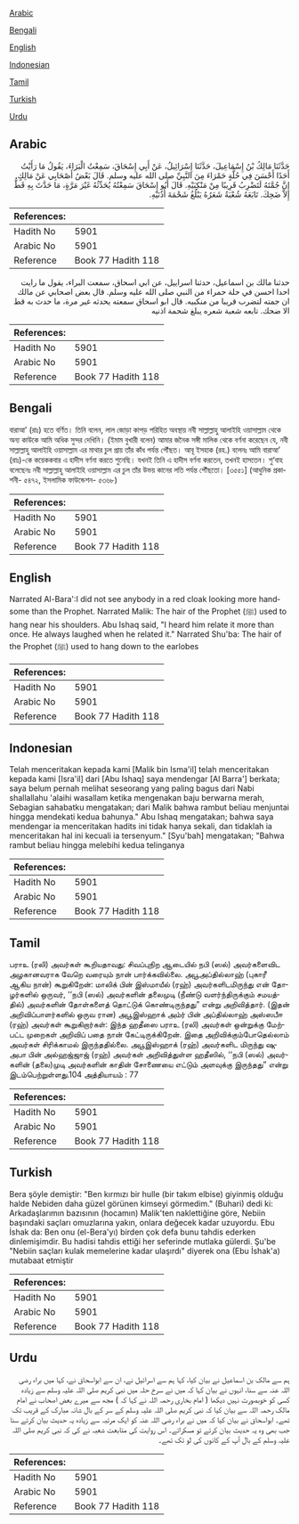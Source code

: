 [Arabic](#arabic)

[Bengali](#bengali)

[English](#english)

[Indonesian](#indonesian)

[Tamil](#tamil)

[Turkish](#turkish)

[Urdu](#urdu)

## Arabic


<div dir="rtl" lang="ar" style={{fontSize:'larger',backgroundColor:'#f8f9fa',padding:20}}>
حَدَّثَنَا مَالِكُ بْنُ إِسْمَاعِيلَ، حَدَّثَنَا إِسْرَائِيلُ، عَنْ أَبِي إِسْحَاقَ، سَمِعْتُ الْبَرَاءَ، يَقُولُ مَا رَأَيْتُ أَحَدًا أَحْسَنَ فِي حُلَّةٍ حَمْرَاءَ مِنَ النَّبِيِّ صلى الله عليه وسلم‏.‏ قَالَ بَعْضُ أَصْحَابِي عَنْ مَالِكٍ إِنَّ جُمَّتَهُ لَتَضْرِبُ قَرِيبًا مِنْ مَنْكِبَيْهِ‏.‏ قَالَ أَبُو إِسْحَاقَ سَمِعْتُهُ يُحَدِّثُهُ غَيْرَ مَرَّةٍ، مَا حَدَّثَ بِهِ قَطُّ إِلاَّ ضَحِكَ‏.‏ تَابَعَهُ شُعْبَةُ شَعَرُهُ يَبْلُغُ شَحْمَةَ أُذُنَيْهِ‏.‏
</div>
<div style={{backgroundColor:'#f8f9fa',padding:20, marginBottom: 10}}><table> <thead> <tr> <th>References:</th> <th></th> </tr> </thead> <tbody><tr><td>Hadith No</td><td>5901</td></tr><tr><td>Arabic No</td><td>5901</td></tr><tr><td>Reference</td><td>Book 77 Hadith 118</td></tr></tbody></table></div>


<div dir="rtl" lang="ar" style={{fontSize:'larger',backgroundColor:'#f8f9fa',padding:20}}>
حدثنا مالك بن اسماعيل، حدثنا اسراييل، عن ابي اسحاق، سمعت البراء، يقول ما رايت احدا احسن في حلة حمراء من النبي صلى الله عليه وسلم. قال بعض اصحابي عن مالك ان جمته لتضرب قريبا من منكبيه. قال ابو اسحاق سمعته يحدثه غير مرة، ما حدث به قط الا ضحك. تابعه شعبة شعره يبلغ شحمة اذنيه
</div>
<div style={{backgroundColor:'#f8f9fa',padding:20, marginBottom: 10}}><table> <thead> <tr> <th>References:</th> <th></th> </tr> </thead> <tbody><tr><td>Hadith No</td><td>5901</td></tr><tr><td>Arabic No</td><td>5901</td></tr><tr><td>Reference</td><td>Book 77 Hadith 118</td></tr></tbody></table></div>

## Bengali


<div dir="ltr" lang="bn" style={{fontSize:'larger',backgroundColor:'#f8f9fa',padding:20}}>
বারাআ’ (রাঃ) হতে বর্ণিত। তিনি বলেন, লাল জোড়া কাপড় পরিহিত অবস্থায় নবী সাল্লাল্লাহু আলাইহি ওয়াসাল্লাম থেকে অন্য কাউকে আমি অধিক সুন্দর দেখিনি। (ইমাম বুখারী বলেন) আমার জনৈক সঙ্গী মালিক থেকে বর্ণনা করেছেন যে, নবী সাল্লাল্লাহু আলাইহি ওয়াসাল্লাম এর মাথার চুল প্রায় তাঁর কাঁধ পর্যন্ত পৌঁছত। আবূ ইসহাক (রহ.) বলেনঃ আমি বারাআ’ (রাঃ)-কে কয়েককবার এ হাদীস বর্ণনা করতে শুনেছি। যখনই তিনি এ হাদীস বর্ণনা করতেন, তখনই হাসতেন। শু‘বাহ বলেছেনঃ নবী সাল্লাল্লাহু আলাইহি ওয়াসাল্লাম এর চুল তাঁর উভয় কানের লতি পর্যন্ত পৌঁছতো। [৩৫৫১] (আধুনিক প্রকাশনী- ৫৪৭২, ইসলামিক ফাউন্ডেশন- ৫৩৬৮)
</div>
<div style={{backgroundColor:'#f8f9fa',padding:20, marginBottom: 10}}><table> <thead> <tr> <th>References:</th> <th></th> </tr> </thead> <tbody><tr><td>Hadith No</td><td>5901</td></tr><tr><td>Arabic No</td><td>5901</td></tr><tr><td>Reference</td><td>Book 77 Hadith 118</td></tr></tbody></table></div>

## English


<div dir="ltr" lang="en" style={{fontSize:'larger',backgroundColor:'#f8f9fa',padding:20}}>
Narrated Al-Bara':I did not see anybody in a red cloak looking more handsome than the Prophet. Narrated Malik: The hair of the Prophet (ﷺ) used to hang near his shoulders. Abu Ishaq said, "I heard him relate it more than once. He always laughed when he related it." Narrated Shu'ba: The hair of the Prophet (ﷺ) used to hang down to the earlobes
</div>
<div style={{backgroundColor:'#f8f9fa',padding:20, marginBottom: 10}}><table> <thead> <tr> <th>References:</th> <th></th> </tr> </thead> <tbody><tr><td>Hadith No</td><td>5901</td></tr><tr><td>Arabic No</td><td>5901</td></tr><tr><td>Reference</td><td>Book 77 Hadith 118</td></tr></tbody></table></div>

## Indonesian


<div dir="ltr" lang="id" style={{fontSize:'larger',backgroundColor:'#f8f9fa',padding:20}}>
Telah menceritakan kepada kami [Malik bin Isma'il] telah menceritakan kepada kami [Isra'il] dari [Abu Ishaq] saya mendengar [Al Barra'] berkata; saya belum pernah melihat seseorang yang paling bagus dari Nabi shallallahu 'alaihi wasallam ketika mengenakan baju berwarna merah, Sebagian sahabatku mengatakan; dari Malik bahwa rambut beliau menjuntai hingga mendekati kedua bahunya." Abu Ishaq mengatakan; bahwa saya mendengar ia menceritakan hadits ini tidak hanya sekali, dan tidaklah ia menceritakan hal ini kecuali ia tersenyum." [Syu'bah] mengatakan; "Bahwa rambut beliau hingga melebihi kedua telinganya
</div>
<div style={{backgroundColor:'#f8f9fa',padding:20, marginBottom: 10}}><table> <thead> <tr> <th>References:</th> <th></th> </tr> </thead> <tbody><tr><td>Hadith No</td><td>5901</td></tr><tr><td>Arabic No</td><td>5901</td></tr><tr><td>Reference</td><td>Book 77 Hadith 118</td></tr></tbody></table></div>

## Tamil


<div dir="ltr" lang="ta" style={{fontSize:'larger',backgroundColor:'#f8f9fa',padding:20}}>
பராஉ (ரலி) அவர்கள் கூறியதாவது: சிவப்புநிற ஆடையில் நபி (ஸல்) அவர்களைவிட அழகானவராக வேறெ வரையும் நான் பார்க்கவில்லை. அபூஅப்தில்லாஹ் (புகாரீ ஆகிய நான்) கூறுகிறேன்: மாலிக் பின் இஸ்மாயீல் (ரஹ்) அவர்களிடமிருந்து என் தோழர்களில் ஒருவர், ‘‘நபி (ஸல்) அவர்களின் தலைமுடி (நீண்டு வளர்ந்திருக்கும் சமயத்தில்) அவர்களின் தோள்களைத் தொட்டுக் கொண்டிருந்தது” என்று அறிவித்தார். (இதன் அறிவிப்பாளர்களில் ஒருவ ரான) அபூஇஸ்ஹாக் அம்ர் பின் அப்தில்லாஹ் அஸ்ஸபீஈ (ரஹ்) அவர்கள் கூறுகிறார்கள்: இந்த ஹதீஸை பராஉ (ரலி) அவர்கள் ஒன்றுக்கு மேற்பட்ட முறைகள் அறிவிப் பதை நான் கேட்டிருக்கிறேன். இதை அறிவிக்கும்போதெல்லாம் அவர்கள் சிரிக்காமல் இருந்ததில்லை. அபூஇஸ்ஹாக் (ரஹ்) அவர்களிட மிருந்து ஷுஅபா பின் அல்ஹஜ்ஜாஜ் (ரஹ்) அவர்கள் அறிவித்துள்ள ஹதீஸில், ‘‘நபி (ஸல்) அவர்களின் (தலை)முடி அவர்களின் காதின் சோணையை எட்டும் அளவுக்கு இருந்தது” என்று இடம்பெற்றுள்ளது.104 அத்தியாயம் : 77
</div>
<div style={{backgroundColor:'#f8f9fa',padding:20, marginBottom: 10}}><table> <thead> <tr> <th>References:</th> <th></th> </tr> </thead> <tbody><tr><td>Hadith No</td><td>5901</td></tr><tr><td>Arabic No</td><td>5901</td></tr><tr><td>Reference</td><td>Book 77 Hadith 118</td></tr></tbody></table></div>

## Turkish


<div dir="ltr" lang="tr" style={{fontSize:'larger',backgroundColor:'#f8f9fa',padding:20}}>
Bera şöyle demiştir: "Ben kırmızı bir hulle (bir takım elbise) giyinmiş olduğu halde Nebiden daha güzel görünen kimseyi görmedim." (Buhari) dedi ki: Arkadaşlarımın bazısının (hocamın) Malik'ten naklettiğine göre, Nebiin başındaki saçları omuzlarına yakın, onlara değecek kadar uzuyordu. Ebu İshak da: Ben onu (el-Bera'yı) birden çok defa bunu tahdis ederken dinlemişimdir. Bu hadisi tahdis ettiği her seferinde mutlaka gülerdi. Şu'be "Nebiin saçları kulak memelerine kadar ulaşırdı" diyerek ona (Ebu İshak'a) mutabaat etmiştir
</div>
<div style={{backgroundColor:'#f8f9fa',padding:20, marginBottom: 10}}><table> <thead> <tr> <th>References:</th> <th></th> </tr> </thead> <tbody><tr><td>Hadith No</td><td>5901</td></tr><tr><td>Arabic No</td><td>5901</td></tr><tr><td>Reference</td><td>Book 77 Hadith 118</td></tr></tbody></table></div>

## Urdu


<div dir="rtl" lang="ur" style={{fontSize:'larger',backgroundColor:'#f8f9fa',padding:20}}>
ہم سے مالک بن اسماعیل نے بیان کیا، کہا ہم سے اسرائیل نے، ان سے ابواسحاق نے، کہا میں براء رضی اللہ عنہ سے سنا، انہوں نے بیان کہا کہ میں نے سرخ حلہ میں نبی کریم صلی اللہ علیہ وسلم سے زیادہ کسی کو خوبصورت نہیں دیکھا ( امام بخاری رحمہ اللہ نے کہا کہ ) مجھ سے میرے بعض اصحاب نے امام مالک رحمہ اللہ سے بیان کیا کہ نبی کریم صلی اللہ علیہ وسلم کے سر کے بال شانہ مبارک کے قریب تک تھے۔ ابواسحاق نے بیان کیا کہ میں نے براء رضی اللہ عنہ کو ایک مرتبہ سے زیادہ یہ حدیث بیان کرتے سنا جب بھی وہ یہ حدیث بیان کرتے تو مسکراتے۔ اس روایت کی متابعت شعبہ نے کی کہ نبی کریم صلی اللہ علیہ وسلم کے بال آپ کے کانوں کی لو تک تھے۔
</div>
<div style={{backgroundColor:'#f8f9fa',padding:20, marginBottom: 10}}><table> <thead> <tr> <th>References:</th> <th></th> </tr> </thead> <tbody><tr><td>Hadith No</td><td>5901</td></tr><tr><td>Arabic No</td><td>5901</td></tr><tr><td>Reference</td><td>Book 77 Hadith 118</td></tr></tbody></table></div>